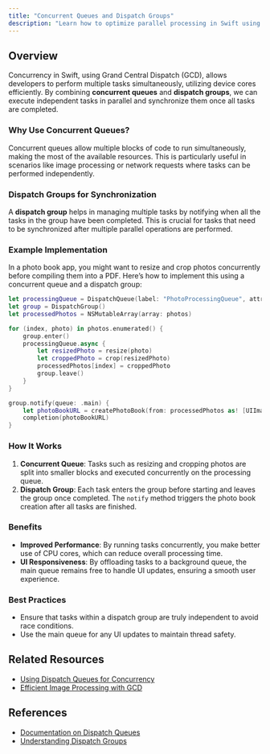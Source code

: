 ```yaml
---
title: "Concurrent Queues and Dispatch Groups"
description: "Learn how to optimize parallel processing in Swift using concurrent queues and dispatch groups, ensuring efficient task management and responsive UIs."
---
```


## Overview
Concurrency in Swift, using Grand Central Dispatch (GCD), allows developers to perform multiple tasks simultaneously, utilizing device cores efficiently. By combining **concurrent queues** and **dispatch groups**, we can execute independent tasks in parallel and synchronize them once all tasks are completed.

### Why Use Concurrent Queues?
Concurrent queues allow multiple blocks of code to run simultaneously, making the most of the available resources. This is particularly useful in scenarios like image processing or network requests where tasks can be performed independently.

### Dispatch Groups for Synchronization
A **dispatch group** helps in managing multiple tasks by notifying when all the tasks in the group have been completed. This is crucial for tasks that need to be synchronized after multiple parallel operations are performed.

### Example Implementation
In a photo book app, you might want to resize and crop photos concurrently before compiling them into a PDF. Here’s how to implement this using a concurrent queue and a dispatch group:

```swift
let processingQueue = DispatchQueue(label: "PhotoProcessingQueue", attributes: .concurrent)
let group = DispatchGroup()
let processedPhotos = NSMutableArray(array: photos)

for (index, photo) in photos.enumerated() {
    group.enter()
    processingQueue.async {
        let resizedPhoto = resize(photo)
        let croppedPhoto = crop(resizedPhoto)
        processedPhotos[index] = croppedPhoto
        group.leave()
    }
}

group.notify(queue: .main) {
    let photoBookURL = createPhotoBook(from: processedPhotos as! [UIImage])
    completion(photoBookURL)
}
```

### How It Works
1. **Concurrent Queue**: Tasks such as resizing and cropping photos are split into smaller blocks and executed concurrently on the processing queue.
2. **Dispatch Group**: Each task enters the group before starting and leaves the group once completed. The `notify` method triggers the photo book creation after all tasks are finished.

### Benefits
- **Improved Performance**: By running tasks concurrently, you make better use of CPU cores, which can reduce overall processing time.
- **UI Responsiveness**: By offloading tasks to a background queue, the main queue remains free to handle UI updates, ensuring a smooth user experience.

### Best Practices
- Ensure that tasks within a dispatch group are truly independent to avoid race conditions.
- Use the main queue for any UI updates to maintain thread safety.

## Related Resources
- [Using Dispatch Queues for Concurrency](./dispatch_queues_for_concurrency.md)
- [Efficient Image Processing with GCD](./image_processing_gcd.md)

## References
- [Documentation on Dispatch Queues](http://swiftbook.link/docs/dispatchqueue)
- [Understanding Dispatch Groups](http://swiftbook.link/docs/dispatchgroup)
